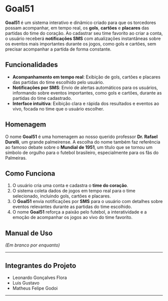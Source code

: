 # Goal51

**Goal51** é um sistema interativo e dinâmico criado para que os torcedores possam acompanhar, em tempo real, os **gols**, **cartões** e **placares** das partidas do time do coração. Ao cadastrar seu time favorito ao criar a conta, o usuário receberá **notificações SMS** com atualizações instantâneas sobre os eventos mais importantes durante os jogos, como gols e cartões, sem precisar acompanhar a partida de forma constante.

## Funcionalidades

- **Acompanhamento em tempo real**: Exibição de gols, cartões e placares das partidas do time escolhido pelo usuário.
- **Notificações por SMS**: Envio de alertas automáticos para os usuários, informando sobre eventos importantes, como gols e cartões, durante as partidas do time cadastrado.
- **Interface intuitiva**: Exibição clara e rápida dos resultados e eventos ao vivo, focada no time que o usuário escolher.

## Homenagem

O nome **Goal51** é uma homenagem ao nosso querido professor **Dr. Rafael Durelli**, um grande palmeirense. A escolha do nome também faz referência ao famoso debate sobre o **Mundial de 1951**, um título que se tornou um símbolo de orgulho para o futebol brasileiro, especialmente para os fãs do Palmeiras.

## Como Funciona

1. O usuário cria uma conta e cadastra o **time do coração**.
2. O sistema coleta dados de jogos em tempo real para o time selecionado, incluindo gols, cartões e placares.
3. O **Goal51** envia notificações por **SMS** para o usuário com detalhes sobre eventos relevantes durante as partidas do time escolhido.
4. O nome **Goal51** reforça a paixão pelo futebol, a interatividade e a emoção de acompanhar os jogos ao vivo do time favorito.

## Manual de Uso

*(Em branco por enquanto)*

---

## Integrantes do Projeto

- Leonardo Gonçalves Flora
- Luis Gustavo
- Matheus Felipe Godoi



---
